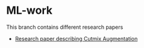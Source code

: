 # ML-work
This branch contains different research papers

* [Research paper describing Cutmix Augmentation](https://github.com/Amanmishra267/ML-work/blob/research-papers/Cutmix.pdf) 
